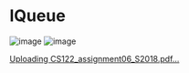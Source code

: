 # IQueue

![image](https://user-images.githubusercontent.com/61145262/117564875-92e1c600-b0ae-11eb-9c30-6471143fbcf8.png)
![image](https://user-images.githubusercontent.com/61145262/117564877-98d7a700-b0ae-11eb-9810-3f93d58b3f82.png)

[Uploading CS122_assignment06_S2018.pdf…]()
